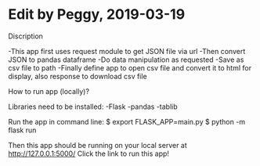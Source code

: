 # Edit by Peggy, 2019-03-19

Discription

-This app first uses request module to get JSON file via url
-Then convert JSON to pandas dataframe
-Do data manipulation as requested
-Save as csv file to path
-Finally define app to open csv file and convert it to html for display, also response to download csv file

How to run app (locally)?

Libraries need to be installed:
-Flask
-pandas
-tablib

Run the app in command line:
$ export FLASK_APP=main.py
$ python -m flask run

Then this app should be running on your local server at http://127.0.0.1:5000/
Click the link to run this app!
